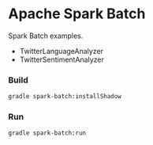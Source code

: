 Apache Spark Batch
==================
Spark Batch examples.

* TwitterLanguageAnalyzer
* TwitterSentimentAnalyzer


### Build

```bash
gradle spark-batch:installShadow
```

### Run

```bash
gradle spark-batch:run
```
